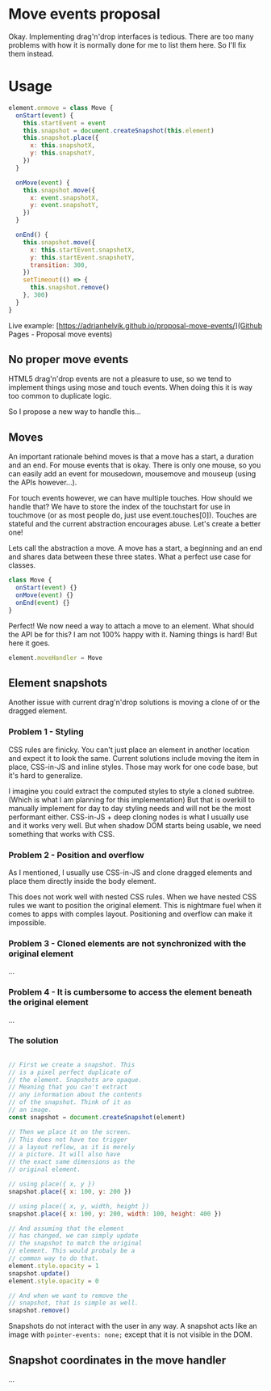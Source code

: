 # Move events proposal

Okay. Implementing drag'n'drop interfaces is tedious. There are
too many problems with how it is normally done for me to
list them here. So I'll fix them instead. 

# Usage

```javascript
element.onmove = class Move {
  onStart(event) {
    this.startEvent = event
    this.snapshot = document.createSnapshot(this.element)
    this.snapshot.place({
      x: this.snapshotX,
      y: this.snapshotY,
    })
  }

  onMove(event) {
    this.snapshot.move({
      x: event.snapshotX,
      y: event.snapshotY,
    })
  }

  onEnd() {
    this.snapshot.move({
      x: this.startEvent.snapshotX,
      y: this.startEvent.snapshotY,
      transition: 300,
    })
    setTimeout(() => {
      this.snapshot.remove()
    }, 300)
  }
}
```

Live example:
[https://adrianhelvik.github.io/proposal-move-events/](Github Pages - Proposal move events)

## No proper move events

HTML5 drag'n'drop events are not a pleasure to use, so we
tend to implement things using mose and touch events.
When doing this it is way too common to duplicate logic.

So I propose a new way to handle this...

## Moves

An important rationale behind moves is that a move has a
start, a duration and an end. For mouse events that is okay.
There is only one mouse, so you can easily add an event
for mousedown, mousemove and mouseup (using the APIs however...).

For touch events however, we can have multiple touches.
How should we handle that? We have to store the index of
the touchstart for use in touchmove (or as most people do,
just use event.touches[0]). Touches are stateful and the
current abstraction encourages abuse. Let's create a
better one!

Lets call the abstraction a move. A move has a start, a
beginning and an end and shares data between these three
states. What a perfect use case for classes.

```javascript
class Move {
  onStart(event) {}
  onMove(event) {}
  onEnd(event) {}
}
```

Perfect! We now need a way to attach a move to an element.
What should the API be for this? I am not 100% happy with
it. Naming things is hard! But here it goes.

```javascript
element.moveHandler = Move
```

## Element snapshots

Another issue with current drag'n'drop solutions is moving
a clone of or the dragged element.

### Problem 1 - Styling

CSS rules are finicky. You can't just place an element in
another location and expect it to look the same. Current
solutions include moving the item in place, CSS-in-JS and
inline styles. Those may work for one code base, but it's
hard to generalize.

I imagine you could extract the computed styles to style
a cloned subtree. (Which is what I am planning for this
implementation) But that is overkill to manually implement
for day to day styling needs and will not be the most
performant either. CSS-in-JS + deep cloning nodes is what
I usually use and it works very well. But when shadow DOM
starts being usable, we need something that works with CSS.

### Problem 2 - Position and overflow

As I mentioned, I usually use CSS-in-JS and clone dragged
elements and place them directly inside the body element.

This does not work well with nested CSS rules. When we have
nested CSS rules we want to position the original element.
This is nightmare fuel when it comes to apps with comples
layout. Positioning and overflow can make it impossible.

### Problem 3 - Cloned elements are not synchronized with the original element

...

### Problem 4 - It is cumbersome to access the element beneath the original element

...

### The solution

```javascript

// First we create a snapshot. This
// is a pixel perfect duplicate of
// the element. Snapshots are opaque.
// Meaning that you can't extract
// any information about the contents
// of the snapshot. Think of it as
// an image.
const snapshot = document.createSnapshot(element)

// Then we place it on the screen.
// This does not have too trigger
// a layout reflow, as it is merely
// a picture. It will also have
// the exact same dimensions as the
// original element.

// using place({ x, y })
snapshot.place({ x: 100, y: 200 })

// using place({ x, y, width, height })
snapshot.place({ x: 100, y: 200, width: 100, height: 400 })

// And assuming that the element
// has changed, we can simply update
// the snapshot to match the original
// element. This would probaly be a
// common way to do that.
element.style.opacity = 1
snapshot.update()
element.style.opacity = 0

// And when we want to remove the
// snapshot, that is simple as well.
snapshot.remove()
```

Snapshots do not interact with the user in any way.
A snapshot acts like an image with `pointer-events: none;`
except that it is not visible in the DOM.

## Snapshot coordinates in the move handler

...
